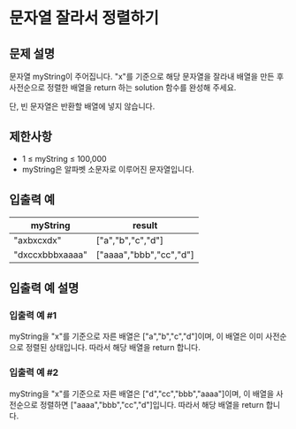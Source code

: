 # 문자열 잘라서 정렬하기


## 문제 설명
문자열 myString이 주어집니다. "x"를 기준으로 해당 문자열을 잘라내 배열을 만든 후 사전순으로 정렬한 배열을 return 하는 solution 함수를 완성해 주세요.

단, 빈 문자열은 반환할 배열에 넣지 않습니다.

## 제한사항
- 1 ≤ myString ≤ 100,000
- myString은 알파벳 소문자로 이루어진 문자열입니다.

## 입출력 예
|myString|result|
|-|-|
|"axbxcxdx"|["a","b","c","d"]|
|"dxccxbbbxaaaa"|["aaaa","bbb","cc","d"]|

## 입출력 예 설명

### 입출력 예 #1
myString을 "x"를 기준으로 자른 배열은 ["a","b","c","d"]이며, 이 배열은 이미 사전순으로 정렬된 상태입니다. 따라서 해당 배열을 return 합니다.

### 입출력 예 #2
myString을 "x"를 기준으로 자른 배열은 ["d","cc","bbb","aaaa"]이며, 이 배열을 사전순으로 정렬하면 ["aaaa","bbb","cc","d"]입니다. 따라서 해당 배열을 return 합니다.